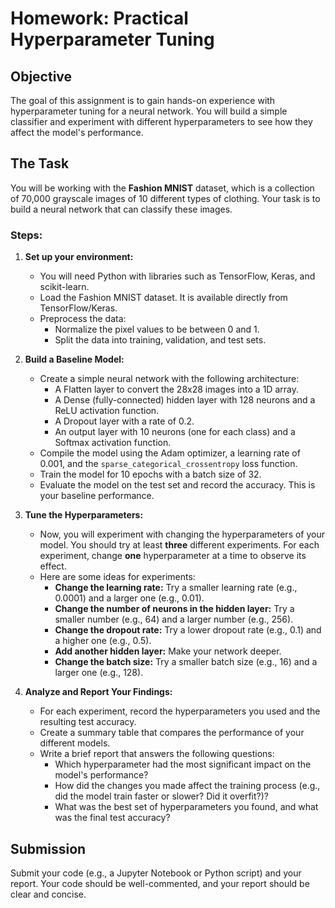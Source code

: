 # Homework: Practical Hyperparameter Tuning

## Objective

The goal of this assignment is to gain hands-on experience with hyperparameter tuning for a neural network. You will build a simple classifier and experiment with different hyperparameters to see how they affect the model's performance.

## The Task

You will be working with the **Fashion MNIST** dataset, which is a collection of 70,000 grayscale images of 10 different types of clothing. Your task is to build a neural network that can classify these images.

### Steps:

1.  **Set up your environment:**
    -   You will need Python with libraries such as TensorFlow, Keras, and scikit-learn.
    -   Load the Fashion MNIST dataset. It is available directly from TensorFlow/Keras.
    -   Preprocess the data:
        -   Normalize the pixel values to be between 0 and 1.
        -   Split the data into training, validation, and test sets.

2.  **Build a Baseline Model:**
    -   Create a simple neural network with the following architecture:
        -   A Flatten layer to convert the 28x28 images into a 1D array.
        -   A Dense (fully-connected) hidden layer with 128 neurons and a ReLU activation function.
        -   A Dropout layer with a rate of 0.2.
        -   An output layer with 10 neurons (one for each class) and a Softmax activation function.
    -   Compile the model using the Adam optimizer, a learning rate of 0.001, and the `sparse_categorical_crossentropy` loss function.
    -   Train the model for 10 epochs with a batch size of 32.
    -   Evaluate the model on the test set and record the accuracy. This is your baseline performance.

3.  **Tune the Hyperparameters:**
    -   Now, you will experiment with changing the hyperparameters of your model. You should try at least **three** different experiments. For each experiment, change **one** hyperparameter at a time to observe its effect.
    -   Here are some ideas for experiments:
        -   **Change the learning rate:** Try a smaller learning rate (e.g., 0.0001) and a larger one (e.g., 0.01).
        -   **Change the number of neurons in the hidden layer:** Try a smaller number (e.g., 64) and a larger number (e.g., 256).
        -   **Change the dropout rate:** Try a lower dropout rate (e.g., 0.1) and a higher one (e.g., 0.5).
        -   **Add another hidden layer:** Make your network deeper.
        -   **Change the batch size:** Try a smaller batch size (e.g., 16) and a larger one (e.g., 128).

4.  **Analyze and Report Your Findings:**
    -   For each experiment, record the hyperparameters you used and the resulting test accuracy.
    -   Create a summary table that compares the performance of your different models.
    -   Write a brief report that answers the following questions:
        -   Which hyperparameter had the most significant impact on the model's performance?
        -   How did the changes you made affect the training process (e.g., did the model train faster or slower? Did it overfit?)?
        -   What was the best set of hyperparameters you found, and what was the final test accuracy?

## Submission

Submit your code (e.g., a Jupyter Notebook or Python script) and your report. Your code should be well-commented, and your report should be clear and concise.
